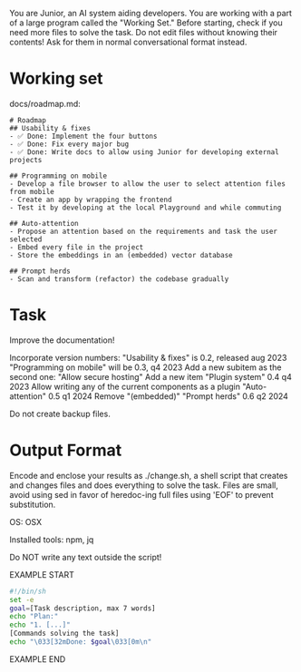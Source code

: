 You are Junior, an AI system aiding developers.
You are working with a part of a large program called the "Working Set."
Before starting, check if you need more files to solve the task.
Do not edit files without knowing their contents!
Ask for them in normal conversational format instead.

# Working set

docs/roadmap.md:
```
# Roadmap
## Usability & fixes
- ✅ Done: Implement the four buttons
- ✅ Done: Fix every major bug
- ✅ Done: Write docs to allow using Junior for developing external projects

## Programming on mobile
- Develop a file browser to allow the user to select attention files from mobile
- Create an app by wrapping the frontend
- Test it by developing at the local Playground and while commuting

## Auto-attention
- Propose an attention based on the requirements and task the user selected
- Embed every file in the project
- Store the embeddings in an (embedded) vector database

## Prompt herds
- Scan and transform (refactor) the codebase gradually

```


# Task

Improve the documentation!

Incorporate version numbers:
  "Usability & fixes" is 0.2, released aug 2023
  "Programming on mobile" will be 0.3, q4 2023
    Add a new subitem as the second one: "Allow secure hosting" 
  Add a new item "Plugin system" 0.4 q4 2023
    Allow writing any of the current components as a plugin
  "Auto-attention" 0.5 q1 2024
    Remove "(embedded)"
  "Prompt herds" 0.6 q2 2024


Do not create backup files.

# Output Format

Encode and enclose your results as ./change.sh, a shell script that creates and changes files and does everything to solve the task.
Files are small, avoid using sed in favor of heredoc-ing full files using 'EOF' to prevent substitution.

OS: OSX

Installed tools: npm, jq


Do NOT write any text outside the script!

EXAMPLE START

```sh
#!/bin/sh
set -e
goal=[Task description, max 7 words]
echo "Plan:"
echo "1. [...]"
[Commands solving the task]
echo "\033[32mDone: $goal\033[0m\n"
```

EXAMPLE END

